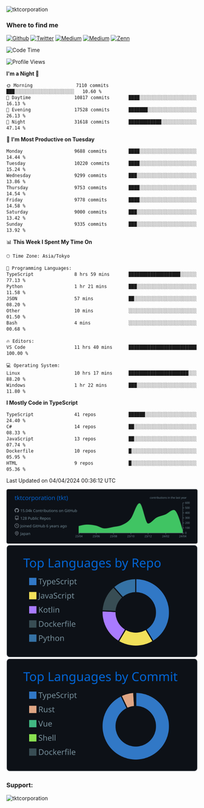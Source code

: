 <p align="left"> <img src="https://komarev.com/ghpvc/?username=tktcorporation&label=Profile%20views&color=0e75b6&style=flat" alt="tktcorporation" /> </p>

<h3>Where to find me</h3>
<p>
<a href="https://github.com/tktcorporation" target="_blank"><img alt="Github" src="https://img.shields.io/badge/GitHub-%2312100E.svg?&style=for-the-badge&logo=Github&logoColor=white" /></a>
<a href="https://twitter.com/tktcorporation" target="_blank"><img alt="Twitter" src="https://img.shields.io/badge/twitter-%231DA1F2.svg?&style=for-the-badge&logo=twitter&logoColor=white" /></a>
<a href="https://www.linkedin.com/in/tktcorporation" target="_blank"><img alt="Medium" src="https://img.shields.io/badge/linkdin-0a66c2.svg?&style=for-the-badge&logo=linkedin&logoColor=white" /></a>
<a href="https://qiita.com/tktcorporation" target="_blank"><img alt="Medium" src="https://img.shields.io/badge/qiita-55C500.svg?&style=for-the-badge&logo=qiita&logoColor=white" /></a>
<a href="https://zenn.dev/tktcorporation" target="_blank"><img alt="Zenn" src="https://img.shields.io/badge/Zenn-3EA8FF.svg?&style=for-the-badge&logo=Zenn&logoColor=white" /></a>
</p>
  
<!--START_SECTION:waka-->
![Code Time](http://img.shields.io/badge/Code%20Time-1%2C471%20hrs%208%20mins-blue)

![Profile Views](http://img.shields.io/badge/Profile%20Views-0-blue)

**I'm a Night 🦉** 

```text
🌞 Morning                7110 commits        ███░░░░░░░░░░░░░░░░░░░░░░   10.60 % 
🌆 Daytime                10817 commits       ████░░░░░░░░░░░░░░░░░░░░░   16.13 % 
🌃 Evening                17528 commits       ███████░░░░░░░░░░░░░░░░░░   26.13 % 
🌙 Night                  31618 commits       ████████████░░░░░░░░░░░░░   47.14 % 
```
📅 **I'm Most Productive on Tuesday** 

```text
Monday                   9688 commits        ████░░░░░░░░░░░░░░░░░░░░░   14.44 % 
Tuesday                  10220 commits       ████░░░░░░░░░░░░░░░░░░░░░   15.24 % 
Wednesday                9299 commits        ███░░░░░░░░░░░░░░░░░░░░░░   13.86 % 
Thursday                 9753 commits        ████░░░░░░░░░░░░░░░░░░░░░   14.54 % 
Friday                   9778 commits        ████░░░░░░░░░░░░░░░░░░░░░   14.58 % 
Saturday                 9000 commits        ███░░░░░░░░░░░░░░░░░░░░░░   13.42 % 
Sunday                   9335 commits        ███░░░░░░░░░░░░░░░░░░░░░░   13.92 % 
```


📊 **This Week I Spent My Time On** 

```text
🕑︎ Time Zone: Asia/Tokyo

💬 Programming Languages: 
TypeScript               8 hrs 59 mins       ███████████████████░░░░░░   77.13 % 
Python                   1 hr 21 mins        ███░░░░░░░░░░░░░░░░░░░░░░   11.58 % 
JSON                     57 mins             ██░░░░░░░░░░░░░░░░░░░░░░░   08.20 % 
Other                    10 mins             ░░░░░░░░░░░░░░░░░░░░░░░░░   01.50 % 
Bash                     4 mins              ░░░░░░░░░░░░░░░░░░░░░░░░░   00.68 % 

🔥 Editors: 
VS Code                  11 hrs 40 mins      █████████████████████████   100.00 % 

💻 Operating System: 
Linux                    10 hrs 17 mins      ██████████████████████░░░   88.20 % 
Windows                  1 hr 22 mins        ███░░░░░░░░░░░░░░░░░░░░░░   11.80 % 
```

**I Mostly Code in TypeScript** 

```text
TypeScript               41 repos            ██████░░░░░░░░░░░░░░░░░░░   24.40 % 
C#                       14 repos            ██░░░░░░░░░░░░░░░░░░░░░░░   08.33 % 
JavaScript               13 repos            ██░░░░░░░░░░░░░░░░░░░░░░░   07.74 % 
Dockerfile               10 repos            █░░░░░░░░░░░░░░░░░░░░░░░░   05.95 % 
HTML                     9 repos             █░░░░░░░░░░░░░░░░░░░░░░░░   05.36 % 
```




 Last Updated on 04/04/2024 00:36:12 UTC
<!--END_SECTION:waka-->

[![](https://raw.githubusercontent.com/tktcorporation/tktcorporation/master/profile-summary-card-output/github_dark/0-profile-details.svg)](https://github.com/vn7n24fzkq/github-profile-summary-cards)
[![](https://raw.githubusercontent.com/tktcorporation/tktcorporation/master/profile-summary-card-output/github_dark/1-repos-per-language.svg)](https://github.com/vn7n24fzkq/github-profile-summary-cards) [![](https://raw.githubusercontent.com/tktcorporation/tktcorporation/master/profile-summary-card-output/github_dark/2-most-commit-language.svg)](https://github.com/vn7n24fzkq/github-profile-summary-cards)

<h3 align="left">Support:</h3>
<p><a href="https://www.buymeacoffee.com/tktcorporation"> <img align="left" src="https://cdn.buymeacoffee.com/buttons/v2/default-yellow.png" height="50" width="210" alt="tktcorporation" /></a></p><br><br>
